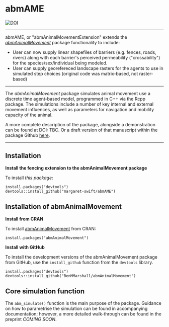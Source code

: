 # abmAME

[![DOI](https://zenodo.org/badge/DOI/10.5281/zenodo.6951937.svg)](thttps://doi.org/10.5281/zenodo.6951937)

--------------------------------------------------------------------------------

abmAME, or "abmAnimalMovementExtension" extends the *[abmAnimalMovement](https://github.com/BenMMarshall/abmAnimalMovement)* package functionality to include:
- User can now supply linear shapefiles of barriers (e.g. fences, roads, rivers) along with each barrier's perceived permeability ("crossability") for the species/sex/individual being modeled.
- User can supply georefereced landscape rasters for the agents to use in simulated step choices (original code was matrix-based, not raster-based)

--------------------------------------------------------------------------------

The *abmAnimalMovement* package simulates animal movement use a discrete time agent-based model, programmed in C++ via the Rcpp package. The simulations include a number of key internal and external movement influences, as well as parameters for navigation and mobility capacity of the animal.

A more complete description of the package, alongside a demonstration can be found at DOI: TBC. Or a draft version of that manuscript within the package Github [here](https://github.com/BenMMarshall/abmAnimalMovement/blob/main/notebook/manuscript/Agent-based_model_walkthrough.pdf).

--------------------------------------------------------------------------------

## Installation

**Install the fencing extension to the abmAnimalMovement package**

To install *this package*:

```
install.packages("devtools")
devtools::install_github("margaret-swift/abmAME")
```



## Installation of abmAnimalMovement

**Install from CRAN**

To install [abmAnimalMovement](https://CRAN.R-project.org/package=abmAnimalMovement) from CRAN:

```
install.packages("abmAnimalMovement")

```

**Install with GitHub**

To install the development versions of the abmAnimalMovement package from GitHub, use the `install_github` function from the `devtools` library.

```
install.packages("devtools")
devtools::install_github("BenMMarshall/abmAnimalMovement")
```



## Core simulation function

The `abm_simulate()` function is the main purpose of the package. Guidance on how to parametrise the simulation can be found in accompanying documentation; however, a more detailed walk-through can be found in the preprint *COMING SOON*. <!-- add link here when ready -->
